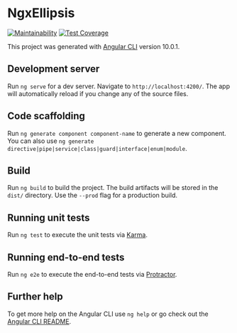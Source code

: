 # NgxEllipsis

[![Maintainability](https://api.codeclimate.com/v1/badges/2f67429bd2ee19070695/maintainability)](https://codeclimate.com/github/2YY/ngx-ellipsis/maintainability)
[![Test Coverage](https://api.codeclimate.com/v1/badges/2f67429bd2ee19070695/test_coverage)](https://codeclimate.com/github/2YY/ngx-ellipsis/test_coverage)

This project was generated with [Angular CLI](https://github.com/angular/angular-cli) version 10.0.1.

## Development server

Run `ng serve` for a dev server. Navigate to `http://localhost:4200/`. The app will automatically reload if you change any of the source files.

## Code scaffolding

Run `ng generate component component-name` to generate a new component. You can also use `ng generate directive|pipe|service|class|guard|interface|enum|module`.

## Build

Run `ng build` to build the project. The build artifacts will be stored in the `dist/` directory. Use the `--prod` flag for a production build.

## Running unit tests

Run `ng test` to execute the unit tests via [Karma](https://karma-runner.github.io).

## Running end-to-end tests

Run `ng e2e` to execute the end-to-end tests via [Protractor](http://www.protractortest.org/).

## Further help

To get more help on the Angular CLI use `ng help` or go check out the [Angular CLI README](https://github.com/angular/angular-cli/blob/master/README.md).
